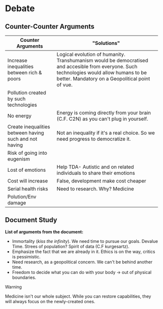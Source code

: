 # Debate 

## Counter-Counter Arguments

| Counter Arguments                                      | "Solutions"                                                                                                                                                                                  |
| ------------------------------------------------------ | -------------------------------------------------------------------------------------------------------------------------------------------------------------------------------------------- |
| Increase inequalities between rich & poors             | Logical evolution of humanity. Transhumanism would be democratised and accesible from everyone. Such technologies would allow humans to be better. Mandatory on a Geopolitical point of vue. |
| Pollution created by such technologies                 |                                                                                                                                                                                              |
| No energy                                              | Energy is coming directly from your brain (C.F. C2N) as you can't plug in yourself.                                                                                                          |
| Create inequalities between having such and not having | Not an inequality if it's a real choice. So we need progress to democratize it.                                                                                                              |
| Risk of going into eugenism                            |                                                                                                                                                                                              |
| Lost of emotions                                       | Help TDA- Autistic and on related individuals to share their emotions                                                                                                                        |
| Cost will increase                                     | False, development make cost cheaper                                                                                                                                                         |
| Serial health risks                                    | Need to research. Why? Medicine                                                                                                                                                              |
| Polution/Env damage                                    |                                                                                                                                                                                              |

## Document Study

**List of arguments from the document:**

- Immortality (*kiss the infinity*). We need time to pursue our goals. Devalue Time. Strees of population? Spirit of data (C.F kurgesartz).
- Emphasize the fact that we are already in it. Ethics is on the way, critics is pessimistic.
- Need research, as a geopolitical concern. We can't be behind another time. 
- Freedom to decide what you can do with your body -> out of physical boundaries.


> [!WARNING]
> Medicine isn't our whole subject. While you can restore capabilities, they will always focus on the newly-created ones.